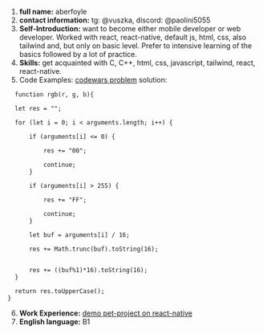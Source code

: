 1. **full name:** aberfoyle
2. **contact information:** tg: @vuszka, discord: @paolini5055
3. **Self-Introduction:** want to become either mobile developer or web developer. Worked with react, react-native, default js, html, css, also tailwind and, but only on basic level. Prefer to intensive learning of the basics followed by a lot of practice.
4. **Skills:** get acquainted with C, C++, html, css, javascript, tailwind, react, react-native.
5. Code Examples: 
  [codewars problem](https://www.codewars.com/kata/513e08acc600c94f01000001/train/javascript)
  solution: 
  ```
    function rgb(r, g, b){
  
    let res = "";

    for (let i = 0; i < arguments.length; i++) {

        if (arguments[i] <= 0) {

            res += "00";

            continue;
        }

        if (arguments[i] > 255) {

            res += "FF";

            continue;
        }

        let buf = arguments[i] / 16;

        res += Math.trunc(buf).toString(16);


        res += ((buf%1)*16).toString(16);
    }

    return res.toUpperCase();
}
```
6. **Work Experience:** [demo pet-project on react-native](https://github.com/MyadVushka/MoneyManagement.git)
7. **English language:** B1